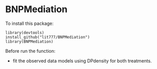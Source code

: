 # BNPMediation

To install this package:
```
library(devtools)
install_github("lit777/BNPMediation")
library(BNPMediation)
```
Before run the function:
- fit the observed data models using DPdensity for both treatments.
